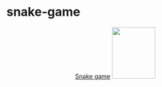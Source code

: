 # snake-game
<div id="header" align="center">
  <a href='https://snake.on.fleek.co/'>Snake game</a>
  <img src="https://i.ibb.co/Tt6GdQT/Screenshot-66.png" width="100px" height ='120px'/>
</div>
